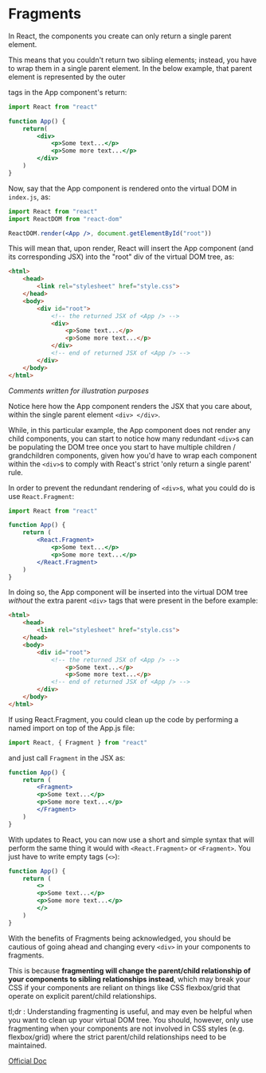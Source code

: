 # Fragments

In React, the components you create can only return a single parent element. 

This means that you couldn't return two sibling elements; instead, you have to wrap them in a single parent element. In the below example, that parent element is represented by the outer <div> tags in the App component's return:

```jsx
import React from "react"

function App() {
    return(
        <div>
            <p>Some text...</p>
            <p>Some more text...</p>
        </div>
    )
}
```

Now, say that the App component is rendered onto the virtual DOM in `index.js`, as: 

```jsx
import React from "react"
import ReactDOM from "react-dom"

ReactDOM.render(<App />, document.getElementById("root"))
```

This will mean that, upon render, React will insert the App component (and its corresponding JSX) into the "root" div of the virtual DOM tree, as: 

```html
<html>
    <head>
        <link rel="stylesheet" href="style.css">
    </head>
    <body>
        <div id="root">
            <!-- the returned JSX of <App /> -->
            <div>
                <p>Some text...</p>
                <p>Some more text...</p>
            </div>
            <!-- end of returned JSX of <App /> -->
        </div>
    </body>
</html>
```

*Comments written for illustration purposes*

Notice here how the App component renders the JSX that you care about, within the single parent element `<div> </div>`. 

While, in this particular example, the App component does not render any child components, you can start to notice how many redundant `<div>`s can be populating the DOM tree once you start to have multiple children / grandchildren components, given how you'd have to wrap each component within the `<div>`s to comply with React's strict 'only return a single parent' rule.

In order to prevent the redundant rendering of `<div>`s, what you could do is use `React.Fragment`:

```jsx
import React from "react"

function App() {
    return (
        <React.Fragment>
            <p>Some text...</p>
            <p>Some more text...</p>
        </React.Fragment>
    )
}
```

In doing so, the App component will be inserted into the virtual DOM tree *without* the extra parent `<div>` tags that were present in the before example:

```html
<html>
    <head>
        <link rel="stylesheet" href="style.css">
    </head>
    <body>
        <div id="root">
            <!-- the returned JSX of <App /> -->
                <p>Some text...</p>
                <p>Some more text...</p>
            <!-- end of returned JSX of <App /> -->
        </div>
    </body>
</html>
```

If using React.Fragment, you could clean up the code by performing a named import on top of the App.js file:

```jsx
import React, { Fragment } from "react"
```

and just call `Fragment` in the JSX as:
```jsx
function App() {
    return (
        <Fragment>
        <p>Some text...</p>
        <p>Some more text...</p>
        </Fragment>
    )
}
```

With updates to React, you can now use a short and simple syntax that will perform the same thing it would with `<React.Fragment>` or `<Fragment>`. You just have to write empty tags (`<>`):

```jsx
function App() {
    return (
        <>
        <p>Some text...</p>
        <p>Some more text...</p>
        </>
    )
}
```

With the benefits of Fragments being acknowledged, you should be cautious of going ahead and changing every `<div>` in your components to fragments. 

This is because **fragmenting will change the parent/child relationship of your components to sibling relationships instead**, which may break your CSS if your components are reliant on things like CSS flexbox/grid that operate on explicit parent/child relationships. 

tl;dr : Understanding fragmenting is useful, and may even be helpful when you want to clean up your virtual DOM tree. You should, however, only use fragmenting when your components are not involved in CSS styles (e.g. flexbox/grid) where the strict parent/child relationships need to be maintained. 

[Official Doc](https://reactjs.org/docs/fragments.html)  
